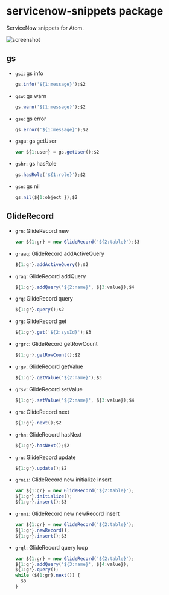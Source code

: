 # servicenow-snippets package

ServiceNow snippets for Atom.

![screenshot](https://github.com/kaitoy/servicenow-snippets/raw/master/servicenow-snippets.gif)

## gs
* `gsi`: gs info

  ```javascript
  gs.info('${1:message}');$2
  ```

* `gsw`: gs warn

  ```javascript
  gs.warn('${1:message}');$2
  ```

* `gse`: gs error

  ```javascript
  gs.error('${1:message}');$2
  ```

* `gsgu`: gs getUser

  ```javascript
  var ${1:user} = gs.getUser();$2
  ```

* `gshr`: gs hasRole

  ```javascript
  gs.hasRole('${1:role}');$2
  ```

* `gsn`: gs nil

  ```javascript
  gs.nil(${1:object });$2
  ```

## GlideRecord
* `grn`: GlideRecord new

  ```javascript
  var ${1:gr} = new GlideRecord('${2:table}');$3
  ```

* `graaq`: GlideRecord addActiveQuery

  ```javascript
  ${1:gr}.addActiveQuery();$2
  ```

* `graq`: GlideRecord addQuery

  ```javascript
  ${1:gr}.addQuery('${2:name}', ${3:value});$4
  ```

* `grq`: GlideRecord query

  ```javascript
  ${1:gr}.query();$2
  ```

* `grg`: GlideRecord get

  ```javascript
  ${1:gr}.get('${2:sysId}');$3
  ```

* `grgrc`: GlideRecord getRowCount

  ```javascript
  ${1:gr}.getRowCount();$2
  ```

* `grgv`: GlideRecord getValue

  ```javascript
  ${1:gr}.getValue('${2:name}');$3
  ```

* `grsv`: GlideRecord setValue

  ```javascript
  ${1:gr}.setValue('${2:name}', ${3:value});$4
  ```

* `grn`: GlideRecord next

  ```javascript
  ${1:gr}.next();$2
  ```

* `grhn`: GlideRecord hasNext

  ```javascript
  ${1:gr}.hasNext();$2
  ```

* `gru`: GlideRecord update

  ```javascript
  ${1:gr}.update();$2
  ```

* `grnii`: GlideRecord new initialize insert

  ```javascript
  var ${1:gr} = new GlideRecord('${2:table}');
  ${1:gr}.initialize();
  ${1:gr}.insert();$3
  ```

* `grnni`: GlideRecord new newRecord insert

  ```javascript
  var ${1:gr} = new GlideRecord('${2:table}');
  ${1:gr}.newRecord();
  ${1:gr}.insert();$3
  ```

* `grql`: GlideRecord query loop

  ```javascript
  var ${1:gr} = new GlideRecord('${2:table}');
  ${1:gr}.addQuery('${3:name}', ${4:value});
  ${1:gr}.query();
  while (${1:gr}.next()) {
    $5
  }
  ```
